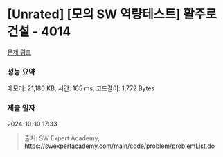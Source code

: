 # [Unrated] [모의 SW 역량테스트] 활주로 건설 - 4014 

[문제 링크](https://swexpertacademy.com/main/code/problem/problemDetail.do?contestProbId=AWIeW7FakkUDFAVH) 

### 성능 요약

메모리: 21,180 KB, 시간: 165 ms, 코드길이: 1,772 Bytes

### 제출 일자

2024-10-10 17:33



> 출처: SW Expert Academy, https://swexpertacademy.com/main/code/problem/problemList.do